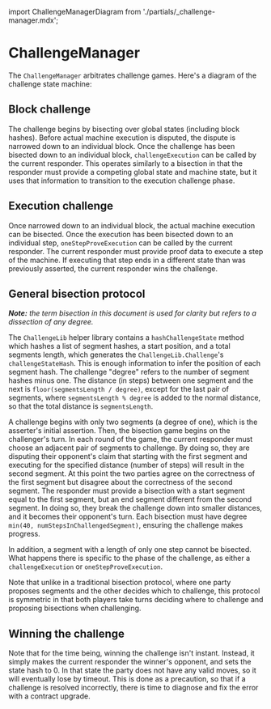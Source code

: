 import ChallengeManagerDiagram from './partials/_challenge-manager.mdx';

# ChallengeManager

The `ChallengeManager` arbitrates challenge games. Here's a diagram of the challenge state machine:

<ChallengeManagerDiagram />

## Block challenge

The challenge begins by bisecting over global states (including block hashes).
Before actual machine execution is disputed, the dispute is narrowed down to an individual block.
Once the challenge has been bisected down to an individual block,
`challengeExecution` can be called by the current responder.
This operates similarly to a bisection in that the responder must provide a competing global state and machine state,
but it uses that information to transition to the execution challenge phase.

## Execution challenge

Once narrowed down to an individual block, the actual machine execution can be bisected.
Once the execution has been bisected down to an individual step,
`oneStepProveExecution` can be called by the current responder.
The current responder must provide proof data to execute a step of the machine.
If executing that step ends in a different state than was previously asserted,
the current responder wins the challenge.

## General bisection protocol

_**Note:** the term bisection in this document is used for clarity but refers to a dissection of any degree._

The `ChallengeLib` helper library contains a `hashChallengeState` method which hashes a list of segment hashes,
a start position, and a total segments length, which generates the `ChallengeLib.Challenge`'s `challengeStateHash`.
This is enough information to infer the position of each segment hash.
The challenge "degree" refers to the number of segment hashes minus one.
The distance (in steps) between one segment and the next is `floor(segmentsLength / degree)`, except for the
last pair of segments, where `segmentsLength % degree` is added to the normal distance, so that
the total distance is `segmentsLength`.

A challenge begins with only two segments (a degree of one), which is the asserter's initial assertion.
Then, the bisection game begins on the challenger's turn.
In each round of the game, the current responder must choose an adjacent pair of segments to challenge.
By doing so, they are disputing their opponent's claim that starting with the first segment and executing
for the specified distance (number of steps) will result in the second segment. At this point the two parties
agree on the correctness of the first segment but disagree about the correctness of the second segment.
The responder must provide a bisection with a start segment equal to the first segment, but an end segment
different from the second segment.
In doing so, they break the challenge down into smaller distances, and it becomes their opponent's turn.
Each bisection must have degree `min(40, numStepsInChallengedSegment)`, ensuring the challenge makes progress.

In addition, a segment with a length of only one step cannot be bisected.
What happens there is specific to the phase of the challenge, as either a `challengeExecution` or `oneStepProveExecution`.

Note that unlike in a traditional bisection protocol, where one party proposes segments and the other decides which to challenge,
this protocol is symmetric in that both players take turns deciding where to challenge and proposing bisections
when challenging.

## Winning the challenge

Note that for the time being, winning the challenge isn't instant.
Instead, it simply makes the current responder the winner's opponent,
and sets the state hash to 0. In that state the party does not have any
valid moves, so it will eventually lose by timeout.
This is done as a precaution, so that if a challenge is resolved incorrectly,
there is time to diagnose and fix the error with a contract upgrade.
